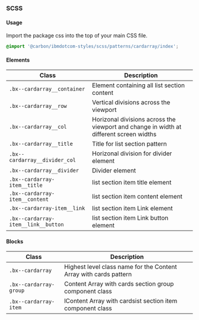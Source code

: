 ### SCSS

#### Usage

Import the package css into the top of your main CSS file.

```css
@import '@carbon/ibmdotcom-styles/scss/patterns/cardarray/index';
```

#### Elements

| Class                               | Description                                                                            |
| ----------------------------------- | -------------------------------------------------------------------------------------- |
| `.bx--cardarray__container`         | Element containing all list section content                                            |
| `.bx--cardarray__row`               | Vertical divisions across the viewport                                                 |
| `.bx--cardarray__col`               | Horizonal divisions across the viewport and change in width at different screen widths |
| `.bx--cardarray__title`             | Title for list section pattern                                                         |
| `.bx--cardarray__divider_col`       | Horizonal division for divider element                                                 |
| `.bx--cardarray__divider`           | Divider element                                                                        |
| `.bx--cardarray-item__title`        | list section item title element                                                        |
| `.bx--cardarray-item__content`      | list section item content element                                                      |
| `.bx--cardarray-item__link`         | list section item Link element                                                         |
| `.bx--cardarray-item__link__button` | list section item Link button element                                                  |

#### Blocks

| Class                  | Description                                                       |
| ---------------------- | ----------------------------------------------------------------- |
| `.bx--cardarray`       | Highest level class name for the Content Array with cards pattern |
| `.bx--cardarray-group` | Content Array with cards section group component class            |
| `.bx--cardarray-item`  | lContent Array with cardsist section item component class         |
